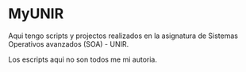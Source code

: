 # MyUNIR

Aqui tengo scripts y projectos realizados en la asignatura de Sistemas Operativos avanzados (SOA) - UNIR.
[^footnote]:
Los escripts aqui no son todos me mi autoria.
